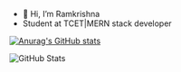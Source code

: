 - 👋 Hi, I’m Ramkrishna
- Student at TCET|MERN stack developer


<!---
Ramkrishna732/Ramkrishna732 is a ✨ special ✨ repository because its `README.md` (this file) appears on your GitHub profile.
You can click the Preview link to take a look at your changes.
--->

[![Anurag's GitHub stats](https://github-readme-stats.vercel.app/api?username=Ramkrishna732)](https://github.com/anuraghazra/github-readme-stats)



![GitHub Stats](https://github-readme-stats.vercel.app/api?username=Ramkrishna732&theme=radical)
